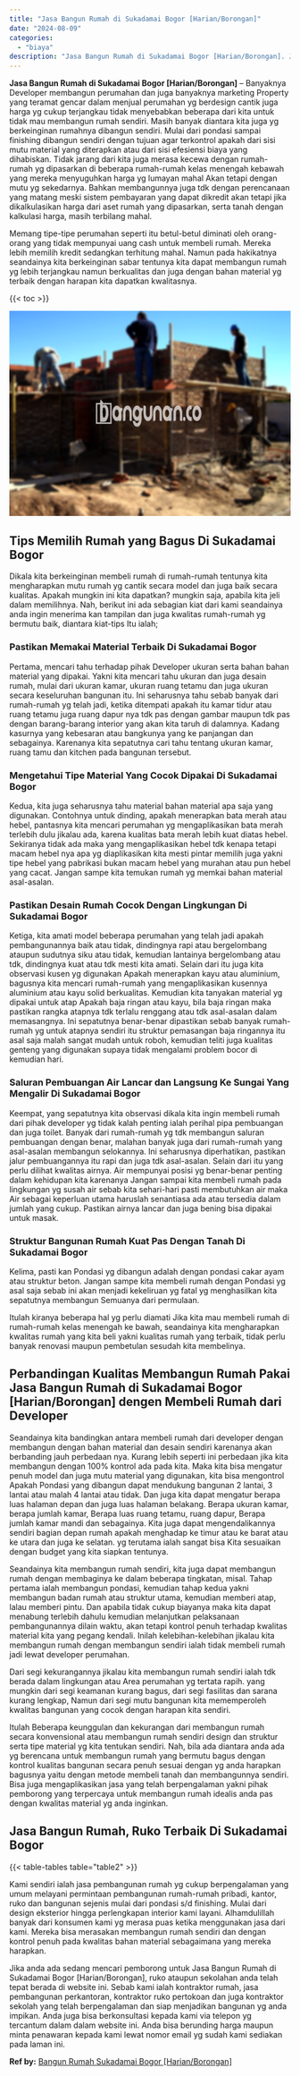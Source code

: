 ```yaml
---
title: "Jasa Bangun Rumah di Sukadamai Bogor [Harian/Borongan]"
date: "2024-08-09"
categories: 
  - "biaya"
description: "Jasa Bangun Rumah di Sukadamai Bogor [Harian/Borongan]. Jika anda ada sedang mencari pemborong untuk Jasa Bangun Rumah di Sukadamai Bogor [Harian/Borongan]..."
---
```


**Jasa Bangun Rumah di Sukadamai Bogor \[Harian/Borongan\]** – Banyaknya Developer membangun perumahan dan juga banyaknya marketing Property yang teramat gencar dalam menjual perumahan yg berdesign cantik juga harga yg cukup terjangkau tidak menyebabkan beberapa dari kita untuk tidak mau membangun rumah sendiri. Masih banyak diantara kita juga yg berkeinginan rumahnya dibangun sendiri. Mulai dari pondasi sampai finishing dibangun sendiri dengan tujuan agar terkontrol apakah dari sisi mutu material yang diterapkan atau dari sisi efesiensi biaya yang dihabiskan. Tidak jarang dari kita juga merasa kecewa dengan rumah-rumah yg dipasarkan di beberapa rumah-rumah kelas menengah kebawah yang mereka menyuguhkan harga yg lumayan mahal Akan tetapi dengan mutu yg sekedarnya. Bahkan membangunnya juga tdk dengan perencanaan yang matang meski sistem pembayaran yang dapat dikredit akan tetapi jika dikalkulasikan harga dari aset rumah yang dipasarkan, serta tanah dengan kalkulasi harga, masih terbilang mahal.

Memang tipe-tipe perumahan seperti itu betul-betul diminati oleh orang-orang yang tidak mempunyai uang cash untuk membeli rumah. Mereka lebih memilih kredit sedangkan terhitung mahal. Namun pada hakikatnya seandainya kita berkeinginan sabar tentunya kita dapat membangun rumah yg lebih terjangkau namun berkualitas dan juga dengan bahan material yg terbaik dengan harapan kita dapatkan kwalitasnya.

{{< toc >}}

![Jasa Bangun Rumah di Sukadamai Bogor [Harian/Borongan]](/images/borong-bangunan-20.png)

## Tips Memilih Rumah yang Bagus Di Sukadamai Bogor

Dikala kita berkeinginan membeli rumah di rumah-rumah tentunya kita mengharapkan mutu rumah yg cantik secara model dan juga baik secara kualitas. Apakah mungkin ini kita dapatkan? mungkin saja, apabila kita jeli dalam memilihnya. Nah, berikut ini ada sebagian kiat dari kami seandainya anda ingin menerima kan tampilan dan juga kwalitas rumah-rumah yg bermutu baik, diantara kiat-tips Itu ialah;

### Pastikan Memakai Material Terbaik Di Sukadamai Bogor

Pertama, mencari tahu terhadap pihak Developer ukuran serta bahan bahan material yang dipakai. Yakni kita mencari tahu ukuran dan juga desain rumah, mulai dari ukuran kamar, ukuran ruang tetamu dan juga ukuran secara keseluruhan bangunan itu. Ini seharusnya tahu sebab banyak dari rumah-rumah yg telah jadi, ketika ditempati apakah itu kamar tidur atau ruang tetamu juga ruang dapur nya tdk pas dengan gambar maupun tdk pas dengan barang-barang interior yang akan kita taruh di dalamnya. Kadang kasurnya yang kebesaran atau bangkunya yang ke panjangan dan sebagainya. Karenanya kita sepatutnya cari tahu tentang ukuran kamar, ruang tamu dan kitchen pada bangunan tersebut.

### Mengetahui Tipe Material Yang Cocok Dipakai Di Sukadamai Bogor

Kedua, kita juga seharusnya tahu material bahan material apa saja yang digunakan. Contohnya untuk dinding, apakah menerapkan bata merah atau hebel, pantasnya kita mencari perumahan yg mengaplikasikan bata merah terlebih dulu jikalau ada, karena kualitas bata merah lebih kuat diatas hebel. Sekiranya tidak ada maka yang mengaplikasikan hebel tdk kenapa tetapi macam hebel nya apa yg diaplikasikan kita mesti pintar memilih juga yakni tipe hebel yang pabrikasi bukan macam hebel yang murahan atau pun hebel yang cacat. Jangan sampe kita temukan rumah yg memkai bahan material asal-asalan.

### Pastikan Desain Rumah Cocok Dengan Lingkungan Di Sukadamai Bogor

Ketiga, kita amati model beberapa perumahan yang telah jadi apakah pembangunannya baik atau tidak, dindingnya rapi atau bergelombang ataupun sudutnya siku atau tidak, kemudian lantainya bergelombang atau tdk, dindingnya kuat atau tdk mesti kita amati. Selain dari itu juga kita observasi kusen yg digunakan Apakah menerapkan kayu atau aluminium, bagusnya kita mencari rumah-rumah yang mengaplikasikan kusennya aluminium atau kayu solid berkualitas. Kemudian kita tanyakan material yg dipakai untuk atap Apakah baja ringan atau kayu, bila baja ringan maka pastikan rangka atapnya tdk terlalu renggang atau tdk asal-asalan dalam memasangnya. Ini sepatutnya benar-benar dipastikan sebab banyak rumah-rumah yg untuk atapnya sendiri itu struktur pemasangan baja ringannya itu asal saja malah sangat mudah untuk roboh, kemudian teliti juga kualitas genteng yang digunakan supaya tidak mengalami problem bocor di kemudian hari.

### Saluran Pembuangan Air Lancar dan Langsung Ke Sungai Yang Mengalir Di Sukadamai Bogor

Keempat, yang sepatutnya kita observasi dikala kita ingin membeli rumah dari pihak developer yg tidak kalah penting ialah perihal pipa pembuangan dan juga toilet. Banyak dari rumah-rumah yg tdk membangun saluran pembuangan dengan benar, malahan banyak juga dari rumah-rumah yang asal-asalan membangun selokannya. Ini seharusnya diperhatikan, pastikan jalur pembuangannya itu rapi dan juga tdk asal-asalan. Selain dari itu yang perlu dilihat kwalitas airnya. Air mempunyai posisi yg benar-benar penting dalam kehidupan kita karenanya Jangan sampai kita membeli rumah pada lingkungan yg susah air sebab kita sehari-hari pasti membutuhkan air maka Air sebagai keperluan utama haruslah senantiasa ada atau tersedia dalam jumlah yang cukup. Pastikan airnya lancar dan juga bening bisa dipakai untuk masak.

### Struktur Bangunan Rumah Kuat Pas Dengan Tanah Di Sukadamai Bogor

Kelima, pasti kan Pondasi yg dibangun adalah dengan pondasi cakar ayam atau struktur beton. Jangan sampe kita membeli rumah dengan Pondasi yg asal saja sebab ini akan menjadi kekeliruan yg fatal yg menghasilkan kita sepatutnya membangun Semuanya dari permulaan.

Itulah kiranya beberapa hal yg perlu diamati Jika kita mau membeli rumah di rumah-rumah kelas menengah ke bawah, seandainya kita mengharapkan kwalitas rumah yang kita beli yakni kualitas rumah yang terbaik, tidak perlu banyak renovasi maupun pembetulan sesudah kita membelinya.

## Perbandingan Kualitas Membangun Rumah Pakai Jasa Bangun Rumah di Sukadamai Bogor \[Harian/Borongan\] dengen Membeli Rumah dari Developer

Seandainya kita bandingkan antara membeli rumah dari developer dengan membangun dengan bahan material dan desain sendiri karenanya akan berbanding jauh perbedaan nya. Kurang lebih seperti ini perbedaan jika kita membangun dengan 100% kontrol ada pada kita. Maka kita bisa mengatur penuh model dan juga mutu material yang digunakan, kita bisa mengontrol Apakah Pondasi yang dibangun dapat mendukung bangunan 2 lantai, 3 lantai atau malah 4 lantai atau tidak. Dan juga kita dapat mengatur berapa luas halaman depan dan juga luas halaman belakang. Berapa ukuran kamar, berapa jumlah kamar, Berapa luas ruang tetamu, ruang dapur, Berapa jumlah kamar mandi dan sebagainya. Kita juga dapat mengendalikannya sendiri bagian depan rumah apakah menghadap ke timur atau ke barat atau ke utara dan juga ke selatan. yg terutama ialah sangat bisa Kita sesuaikan dengan budget yang kita siapkan tentunya.

Seandainya kita membangun rumah sendiri, kita juga dapat membangun rumah dengan membaginya ke dalam beberapa tingkatan, misal. Tahap pertama ialah membangun pondasi, kemudian tahap kedua yakni membangun badan rumah atau struktur utama, kemudian memberi atap, lalau memberi pintu. Dan apabila tidak cukup biayanya maka kita dapat menabung terlebih dahulu kemudian melanjutkan pelaksanaan pembangunannya dilain waktu, akan tetapi kontrol penuh terhadap kwalitas material kita yang pegang kendali. Inilah kelebihan-kelebihan jikalau kita membangun rumah dengan membangun sendiri ialah tidak membeli rumah jadi lewat developer perumahan.

Dari segi kekurangannya jikalau kita membangun rumah sendiri ialah tdk berada dalam lingkungan atau Area perumahan yg tertata rapih. yang mungkin dari segi keamanan kurang bagus, dari segi fasilitas dan sarana kurang lengkap, Namun dari segi mutu bangunan kita mememperoleh kwalitas bangunan yang cocok dengan harapan kita sendiri.

Itulah Beberapa keunggulan dan kekurangan dari membangun rumah secara konvensional atau membangun rumah sendiri design dan struktur serta tipe material yg kita tentukan sendiri. Nah, bila ada diantara anda ada yg berencana untuk membangun rumah yang bermutu bagus dengan kontrol kualitas bangunan secara penuh sesuai dengan yg anda harapkan bagusnya yaitu dengan metode membeli tanah dan membangunnya sendiri. Bisa juga mengaplikasikan jasa yang telah berpengalaman yakni pihak pemborong yang terpercaya untuk membangun rumah idealis anda pas dengan kwalitas material yg anda inginkan.

## Jasa Bangun Rumah, Ruko Terbaik Di Sukadamai Bogor

{{< table-tables table="table2" >}}

Kami sendiri ialah jasa pembangunan rumah yg cukup berpengalaman yang umum melayani permintaan pembangunan rumah-rumah pribadi, kantor, ruko dan bangunan sejenis mulai dari pondasi s/d finishing. Mulai dari design eksterior hingga perlengkapan interior kami layani. Alhamdulillah banyak dari konsumen kami yg merasa puas ketika menggunakan jasa dari kami. Mereka bisa merasakan membangun rumah sendiri dan dengan kontrol penuh pada kwalitas bahan material sebagaimana yang mereka harapkan.

Jika anda ada sedang mencari pemborong untuk Jasa Bangun Rumah di Sukadamai Bogor \[Harian/Borongan\], ruko ataupun sekolahan anda telah tepat berada di website ini. Sebab kami ialah kontraktor rumah, jasa pembangunan perkantoran, kontraktor ruko pertokoan dan juga kontraktor sekolah yang telah berpengalaman dan siap menjadikan bangunan yg anda impikan. Anda juga bisa berkonsultasi kepada kami via telepon yg tercantum dalam dalam website ini. Anda bisa berunding harga maupun minta penawaran kepada kami lewat nomor email yg sudah kami sediakan pada laman ini.

**Ref by:** [Bangun Rumah Sukadamai Bogor [Harian/Borongan]](https://id.wikipedia.org/wiki/Bangun)
